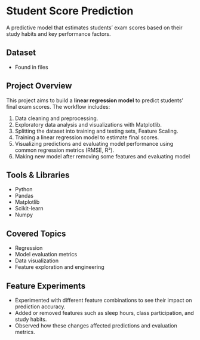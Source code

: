 # Student Score Prediction

A predictive model that estimates students’ exam scores based on their study habits and key performance factors.

## Dataset
- Found in files

## Project Overview
This project aims to build a **linear regression model** to predict students’ final exam scores. The workflow includes:  
1. Data cleaning and preprocessing.  
2. Exploratory data analysis and visualizations with Matplotlib.  
3. Splitting the dataset into training and testing sets, Feature Scaling.
4. Training a linear regression model to estimate final scores.  
5. Visualizing predictions and evaluating model performance using common regression metrics (RMSE, R²).
6. Making new model after removing  some features and evaluating model

## Tools & Libraries
- Python  
- Pandas  
- Matplotlib  
- Scikit-learn
- Numpy 

## Covered Topics
- Regression  
- Model evaluation metrics  
- Data visualization  
- Feature exploration and engineering  

## Feature Experiments
- Experimented with different feature combinations to see their impact on prediction accuracy.  
- Added or removed features such as sleep hours, class participation, and study habits.  
- Observed how these changes affected predictions and evaluation metrics.

